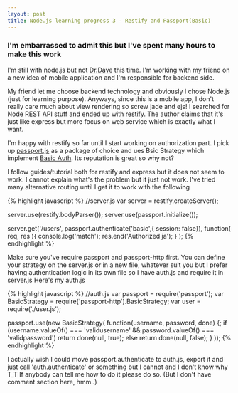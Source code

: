 ```yaml
---
layout: post
title: Node.js learning progress 3 - Restify and Passport(Basic)
---
```


### I'm embarrassed to admit this but I've spent many hours to make this work
I'm still with node.js but not [Dr.Dave](http://drdave.herokuapp.com) this time. I'm working with my friend on a new idea of mobile application and I'm responsible for backend side.

My friend let me choose backend technology and obviously I chose Node.js (just for learning purpose). Anyways, since this is a mobile app, I don't really care much about view rendering so screw jade and ejs!
I searched for Node REST API stuff and ended up with [restify](http://mcavage.me/node-restify/). The author claims that it's just like express but more focus on web service which is exactly what I want.

I'm happy with restify so far until I start working on authorization part. I pick up [passport.js](http://passportjs.org/) as a package of choice and ues Bsic Strategy which implement [Basic Auth](http://en.wikipedia.org/wiki/Basic_access_authentication). Its reputation is great so why not?

I follow guides/tutorial both for restify and express but it does not seem to work. I cannot explain what's the problem but it just not work. I've tried many alternative routing until I get it to work with the following

{% highlight javascript %}
//server.js
var server = restify.createServer();

server.use(restify.bodyParser());
server.use(passport.initialize());

server.get('/users',
  passport.authenticate('basic',{ session: false}),
  function( req, res ){
      console.log('match');
      res.end('Authorized ja');
  }
);
{% endhighlight %}

Make sure you've require passport and passport-http first. You can define your strategy on the server.js or in a new file, whatever suit you but I prefer having authentication logic in its own file so I have auth.js and require it in server.js
Here's my auth.js

{% highlight javascript %}
//auth.js
var passport = require('passport');
var BasicStrategy = require('passport-http').BasicStrategy;
var user = require('./user.js');

passport.use(new BasicStrategy( 
  function(username, password, done) {;
    if (username.valueOf() === 'validusername' &&
      password.valueOf() === 'validpassword')
      return done(null, true);
    else
      return done(null, false);
  }
));
{% endhighlight %}


I actually wish I could move passport.authenticate to auth.js, export it and just call 'auth.authenticate' or something but I cannot and I don't know why T_T
If anybody can tell me how to do it please do so. (But I don't have comment section here, hmm..)
